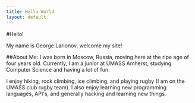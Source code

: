 ```yaml
---
title: Hello World
layout: default
---
```

#Hello!

My name is George Larionov, welcome my site!

##About Me:
I was born in Moscow, Russia, moving here at the ripe age of four years old. Currently, I am a junior at UMASS Amherst, studying Computer Science and having a lot of fun.

I enjoy hiking, rock climbing, ice climbing, and playing rugby (I am on the UMASS club rugby team). I also enjoy learning new programming languages, API's, and generally hacking and learning new things.